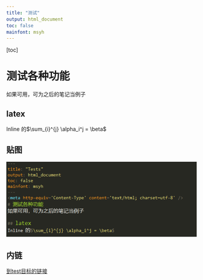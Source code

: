 ```yaml
---
title: "测试"
output: html_document
toc: false
mainfont: msyh
---
```

<meta http-equiv='Content-Type' content='text/html; charset=utf-8' />
<script type="text/javascript" charset="utf-8" src="https://cdn.mathjax.org/mathjax/latest/MathJax.js?config=TeX-AMS-MML_HTMLorMML,https://vincenttam.github.io/javascripts/MathJaxLocal.js"></script>

[toc]
# 测试各种功能
如果可用，可为之后的笔记当例子

## latex
Inline 的$\sum_{i}^{j} \alpha_i^j = \beta$

## 贴图
![测试贴图](./img/test1.png)

## 内链
[到test目标的链接](./testAimFile.md)
